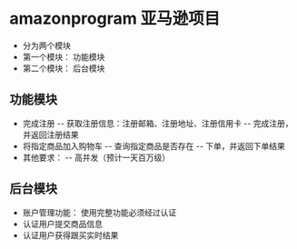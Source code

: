 # amazonprogram  亚马逊项目
- 分为两个模块
- 第一个模块： 功能模块
- 第二个模块： 后台模块

## 功能模块
- 完成注册
-- 获取注册信息：注册邮箱、注册地址、注册信用卡
-- 完成注册，并返回注册结果
- 将指定商品加入购物车
-- 查询指定商品是否存在
-- 下单，并返回下单结果
- 其他要求：
-- 高并发（预计一天百万级）

## 后台模块
- 账户管理功能： 使用完整功能必须经过认证
- 认证用户提交商品信息
- 认证用户获得跟买实时结果
